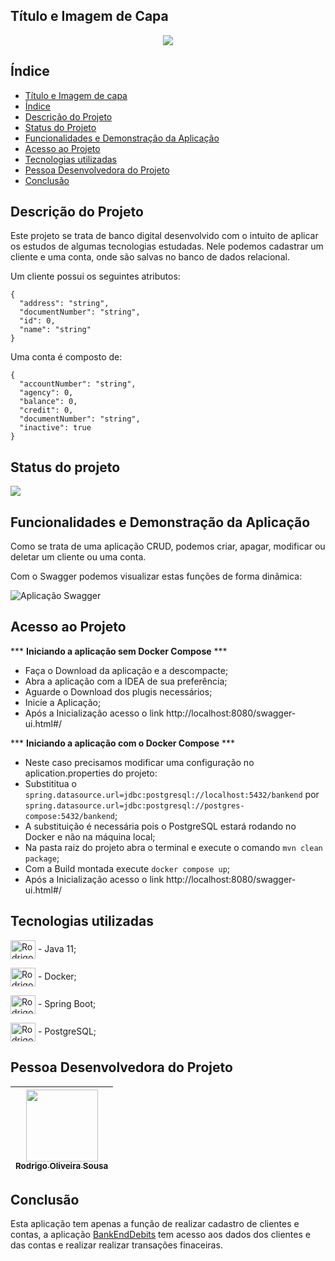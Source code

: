 
## Título e Imagem de Capa
<p align="center">
  <img src="https://user-images.githubusercontent.com/79177544/159943471-ab55c6eb-2eb3-441d-9f06-fbaaf69d67ca.jpg" />
</p>

## Índice 

* [Título e Imagem de capa](#Título-e-Imagem-de-capa)
* [Índice](#índice)
* [Descrição do Projeto](#descrição-do-projeto)
* [Status do Projeto](#status-do-Projeto)
* [Funcionalidades e Demonstração da Aplicação](#funcionalidades-e-demonstração-da-aplicação)
* [Acesso ao Projeto](#acesso-ao-projeto)
* [Tecnologias utilizadas](#tecnologias-utilizadas)
* [Pessoa Desenvolvedora do Projeto](#pessoas-desenvolvedoras)
* [Conclusão](#conclusão)

## Descrição do Projeto
<p> Este projeto se trata de banco digital desenvolvido com o intuito de aplicar os estudos de algumas tecnologias estudadas.
Nele podemos cadastrar um cliente e uma conta, onde são salvas no banco de dados relacional.
</p>

<p>Um cliente possui os seguintes atributos:</p>

```
{
  "address": "string",
  "documentNumber": "string",
  "id": 0,
  "name": "string"
}
```
 <p> Uma conta é composto de:</p>
 
```
{
  "accountNumber": "string",
  "agency": 0,
  "balance": 0,
  "credit": 0,
  "documentNumber": "string",
  "inactive": true
}
```



## Status do projeto
<p>
<img src="http://img.shields.io/static/v1?label=STATUS&message=EM%20DESENVOLVIMENTO&color=GREEN&style=for-the-badge"/>
</p>

## Funcionalidades e Demonstração da Aplicação
<p>Como se trata de uma aplicação CRUD, podemos criar, apagar, modificar ou deletar um cliente ou uma conta.</p>
<p>
  Com o Swagger podemos visualizar estas funções de forma dinâmica:</p>
  
  ![Aplicação Swagger](https://user-images.githubusercontent.com/79177544/160010999-d40ef0f0-4b0a-4e71-8e75-b7725c955664.gif)

## Acesso ao Projeto
***  **Iniciando a aplicação sem Docker Compose**  ***
  
- Faça o Download da aplicação e a descompacte;
- Abra a aplicação com a IDEA de sua preferência;
- Aguarde o Download dos plugis necessários;
- Inicie a Aplicação;
- Após a Inicialização acesso o link http://localhost:8080/swagger-ui.html#/
  
 ***  **Iniciando a aplicação com o Docker Compose**   ***
  
 - Neste caso precisamos modificar uma configuração no aplication.properties do projeto:
 - Substititua o ```spring.datasource.url=jdbc:postgresql://localhost:5432/bankend``` por ```spring.datasource.url=jdbc:postgresql://postgres-compose:5432/bankend```;
 - A substituição é necessária pois o PostgreSQL estará rodando no Docker e não na máquina local;
 - Na pasta raiz do projeto abra o terminal e execute o comando ```mvn clean package```;
 - Com a Build montada execute ```docker compose up```;
 - Após a Inicialização acesso o link http://localhost:8080/swagger-ui.html#/

## Tecnologias utilizadas

<img align="center" alt="Rodrigo-Java" height="30" width="40" src="https://cdn.jsdelivr.net/gh/devicons/devicon/icons/java/java-original-wordmark.svg"> - Java 11;

<img align="center" alt="Rodrigo-Docker" height="30" width="40" src="https://cdn.jsdelivr.net/gh/devicons/devicon/icons/docker/docker-original-wordmark.svg"> - Docker;

<img align="center" alt="Rodrigo-Spring" height="30" width="40" src="https://cdn.jsdelivr.net/gh/devicons/devicon/icons/spring/spring-original.svg"> - Spring Boot;

<img align="center" alt="Rodrigo-Post" height="30" width="40" src="https://cdn.jsdelivr.net/gh/devicons/devicon/icons/postgresql/postgresql-original-wordmark.svg"> - PostgreSQL; 
 
## Pessoa Desenvolvedora do Projeto
| [<img src="https://avatars.githubusercontent.com/u/79177544?s=96&v=4" width=115><br><sub>Rodrigo Oliveira Sousa</sub>](https://www.linkedin.com/in/rodrigo-oliveira-sousa/) | 
| :---: |
 
 
 ## Conclusão
 
 Esta aplicação tem apenas a função de realizar cadastro de clientes e contas, a aplicação [BankEndDebits](https://github.com/Rodrigo-osousa/bankEndDebits) tem acesso aos dados dos clientes e das contas e realizar realizar transações finaceiras.
  
  
  
